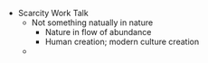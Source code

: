 - Scarcity Work Talk
	- Not something natually in nature
		- Nature in flow of abundance
		- Human creation; modern culture creation
	-